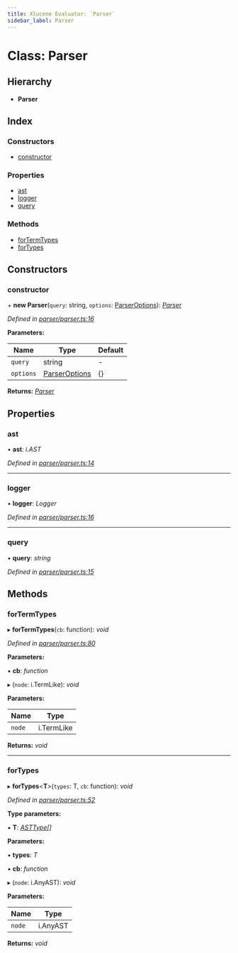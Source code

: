 ```yaml
---
title: Xlucene Evaluator: `Parser`
sidebar_label: Parser
---
```


# Class: Parser

## Hierarchy

* **Parser**

## Index

### Constructors

* [constructor](parser.md#constructor)

### Properties

* [ast](parser.md#ast)
* [logger](parser.md#logger)
* [query](parser.md#query)

### Methods

* [forTermTypes](parser.md#fortermtypes)
* [forTypes](parser.md#fortypes)

## Constructors

###  constructor

\+ **new Parser**(`query`: string, `options`: [ParserOptions](../interfaces/parseroptions.md)): *[Parser](parser.md)*

*Defined in [parser/parser.ts:16](https://github.com/terascope/teraslice/blob/0ae31df4/packages/xlucene-evaluator/src/parser/parser.ts#L16)*

**Parameters:**

Name | Type | Default |
------ | ------ | ------ |
`query` | string | - |
`options` | [ParserOptions](../interfaces/parseroptions.md) |  {} |

**Returns:** *[Parser](parser.md)*

## Properties

###  ast

• **ast**: *i.AST*

*Defined in [parser/parser.ts:14](https://github.com/terascope/teraslice/blob/0ae31df4/packages/xlucene-evaluator/src/parser/parser.ts#L14)*

___

###  logger

• **logger**: *Logger*

*Defined in [parser/parser.ts:16](https://github.com/terascope/teraslice/blob/0ae31df4/packages/xlucene-evaluator/src/parser/parser.ts#L16)*

___

###  query

• **query**: *string*

*Defined in [parser/parser.ts:15](https://github.com/terascope/teraslice/blob/0ae31df4/packages/xlucene-evaluator/src/parser/parser.ts#L15)*

## Methods

###  forTermTypes

▸ **forTermTypes**(`cb`: function): *void*

*Defined in [parser/parser.ts:80](https://github.com/terascope/teraslice/blob/0ae31df4/packages/xlucene-evaluator/src/parser/parser.ts#L80)*

**Parameters:**

▪ **cb**: *function*

▸ (`node`: i.TermLike): *void*

**Parameters:**

Name | Type |
------ | ------ |
`node` | i.TermLike |

**Returns:** *void*

___

###  forTypes

▸ **forTypes**<**T**>(`types`: T, `cb`: function): *void*

*Defined in [parser/parser.ts:52](https://github.com/terascope/teraslice/blob/0ae31df4/packages/xlucene-evaluator/src/parser/parser.ts#L52)*

**Type parameters:**

▪ **T**: *[ASTType](../enums/asttype.md)[]*

**Parameters:**

▪ **types**: *T*

▪ **cb**: *function*

▸ (`node`: i.AnyAST): *void*

**Parameters:**

Name | Type |
------ | ------ |
`node` | i.AnyAST |

**Returns:** *void*
